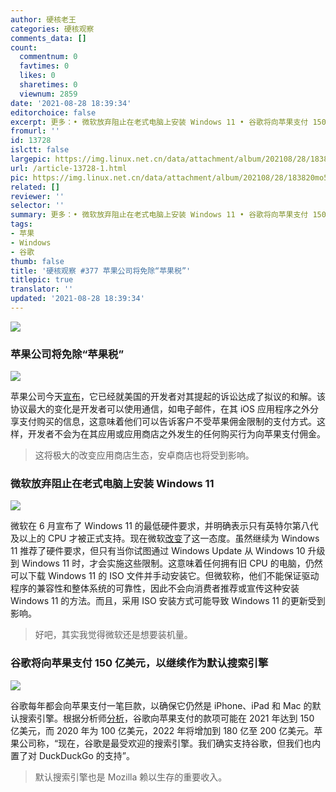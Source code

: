 ```yaml
---
author: 硬核老王
categories: 硬核观察
comments_data: []
count:
  commentnum: 0
  favtimes: 0
  likes: 0
  sharetimes: 0
  viewnum: 2859
date: '2021-08-28 18:39:34'
editorchoice: false
excerpt: 更多：• 微软放弃阻止在老式电脑上安装 Windows 11 • 谷歌将向苹果支付 150 亿美元，以继续作为默认搜索引擎
fromurl: ''
id: 13728
islctt: false
largepic: https://img.linux.net.cn/data/attachment/album/202108/28/183820mo5ej6t0uf06u6ne.jpg
url: /article-13728-1.html
pic: https://img.linux.net.cn/data/attachment/album/202108/28/183820mo5ej6t0uf06u6ne.jpg.thumb.jpg
related: []
reviewer: ''
selector: ''
summary: 更多：• 微软放弃阻止在老式电脑上安装 Windows 11 • 谷歌将向苹果支付 150 亿美元，以继续作为默认搜索引擎
tags:
- 苹果
- Windows
- 谷歌
thumb: false
title: '硬核观察 #377 苹果公司将免除“苹果税”'
titlepic: true
translator: ''
updated: '2021-08-28 18:39:34'
---
```


![](https://img.linux.net.cn/data/attachment/album/202108/28/183820mo5ej6t0uf06u6ne.jpg)


### 苹果公司将免除“苹果税”


![](https://img.linux.net.cn/data/attachment/album/202108/28/183830bm5e5qzxvhehsia1.jpg)


苹果公司今天[宣布](https://techcrunch.com/2021/08/26/apple-will-now-let-app-store-developers-talk-to-their-customers-about-buying-direct/)，它已经就美国的开发者对其提起的诉讼达成了拟议的和解。该协议最大的变化是开发者可以使用通信，如电子邮件，在其 iOS 应用程序之外分享支付购买的信息，这意味着他们可以告诉客户不受苹果佣金限制的支付方式。这样，开发者不会为在其应用或应用商店之外发生的任何购买行为向苹果支付佣金。



> 
> 这将极大的改变应用商店生态，安卓商店也将受到影响。
> 
> 
> 


### 微软放弃阻止在老式电脑上安装 Windows 11


![](https://img.linux.net.cn/data/attachment/album/202108/28/183851a772irggggqz1p7c.jpg)


微软在 6 月宣布了 Windows 11 的最低硬件要求，并明确表示只有英特尔第八代及以上的 CPU 才被正式支持。现在微软[改变](https://www.theverge.com/22644194/microsoft-windows-11-minimum-system-requirements-processors-changes)了这一态度。虽然继续为 Windows 11 推荐了硬件要求，但只有当你试图通过 Windows Update 从 Windows 10 升级到 Windows 11 时，才会实施这些限制。这意味着任何拥有旧 CPU 的电脑，仍然可以下载 Windows 11 的 ISO 文件并手动安装它。但微软称，他们不能保证驱动程序的兼容性和整体系统的可靠性，因此不会向消费者推荐或宣传这种安装 Windows 11 的方法。而且，采用 ISO 安装方式可能导致 Windows 11 的更新受到影响。



> 
> 好吧，其实我觉得微软还是想要装机量。
> 
> 
> 


### 谷歌将向苹果支付 150 亿美元，以继续作为默认搜索引擎


![](https://img.linux.net.cn/data/attachment/album/202108/28/183910d9ttx21a5vvvs9l8.jpg)


谷歌每年都会向苹果支付一笔巨款，以确保它仍然是 iPhone、iPad 和 Mac 的默认搜索引擎。根据分析师[分析](https://9to5mac.com/2021/08/25/analysts-google-to-pay-apple-15-billion-to-remain-default-safari-search-engine-in-2021/)，谷歌向苹果支付的款项可能在 2021 年达到 150 亿美元，而 2020 年为 100 亿美元，2022 年将增加到 180 亿至 200 亿美元。苹果公司称，“现在，谷歌是最受欢迎的搜索引擎。我们确实支持谷歌，但我们也内置了对 DuckDuckGo 的支持”。



> 
> 默认搜索引擎也是 Mozilla 赖以生存的重要收入。
> 
> 
>